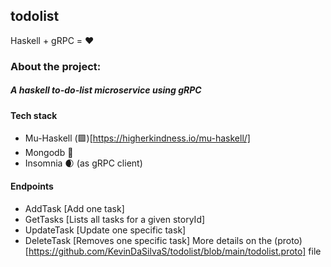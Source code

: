 ## todolist

Haskell + gRPC = ❤️

### About the project:
##### A haskell to-do-list microservice using gRPC

#### Tech stack
   - Mu-Haskell (🟪)[https://higherkindness.io/mu-haskell/]
   - Mongodb 🌿
   - Insomnia 🌒 (as gRPC client)
 
 #### Endpoints
   - AddTask [Add one task]
   - GetTasks [Lists all tasks for a given storyId]
   - UpdateTask [Update one specific task]
   - DeleteTask [Removes one specific task]
More details on the (proto)[https://github.com/KevinDaSilvaS/todolist/blob/main/todolist.proto] file

